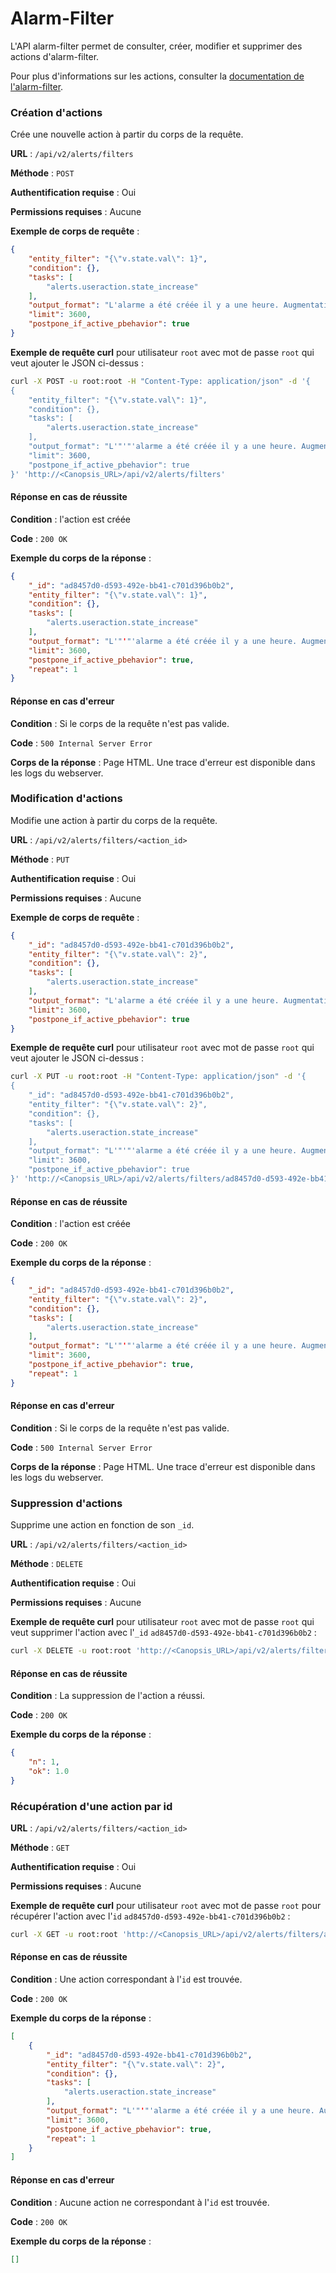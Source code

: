# Alarm-Filter

L'API alarm-filter permet de consulter, créer, modifier et supprimer des actions d'alarm-filter.

Pour plus d'informations sur les actions, consulter la [documentation de l'alarm-filter](../../guide-administration/moteurs/moteur-alerts-alarm-filter.md).

### Création d'actions

Crée une nouvelle action à partir du corps de la requête.

**URL** : `/api/v2/alerts/filters`

**Méthode** : `POST`

**Authentification requise** : Oui

**Permissions requises** : Aucune

**Exemple de corps de requête** :
```json
{
    "entity_filter": "{\"v.state.val\": 1}",
    "condition": {},
    "tasks": [
        "alerts.useraction.state_increase"
    ],
    "output_format": "L'alarme a été créée il y a une heure. Augmentation automatique de sa criticité.",
    "limit": 3600,
    "postpone_if_active_pbehavior": true
}
```

**Exemple de requête curl** pour utilisateur `root` avec mot de passe `root` qui veut ajouter le JSON ci-dessus :

```sh
curl -X POST -u root:root -H "Content-Type: application/json" -d '{
{
    "entity_filter": "{\"v.state.val\": 1}",
    "condition": {},
    "tasks": [
        "alerts.useraction.state_increase"
    ],
    "output_format": "L'"'"'alarme a été créée il y a une heure. Augmentation automatique de sa criticité.",
    "limit": 3600,
    "postpone_if_active_pbehavior": true
}' 'http://<Canopsis_URL>/api/v2/alerts/filters'
```

#### Réponse en cas de réussite

**Condition** : l'action est créée

**Code** : `200 OK`

**Exemple du corps de la réponse** :

```json
{
    "_id": "ad8457d0-d593-492e-bb41-c701d396b0b2",
    "entity_filter": "{\"v.state.val\": 1}",
    "condition": {},
    "tasks": [
        "alerts.useraction.state_increase"
    ],
    "output_format": "L'"'"'alarme a été créée il y a une heure. Augmentation automatique de sa criticité.",
    "limit": 3600,
    "postpone_if_active_pbehavior": true,
    "repeat": 1
}
```

#### Réponse en cas d'erreur

**Condition** : Si le corps de la requête n'est pas valide.

**Code** : `500 Internal Server Error`

**Corps de la réponse** : Page HTML. Une trace d'erreur est disponible dans les logs du webserver.

### Modification d'actions

Modifie une action à partir du corps de la requête.

**URL** : `/api/v2/alerts/filters/<action_id>`

**Méthode** : `PUT`

**Authentification requise** : Oui

**Permissions requises** : Aucune

**Exemple de corps de requête** :
```json
{
    "_id": "ad8457d0-d593-492e-bb41-c701d396b0b2",
    "entity_filter": "{\"v.state.val\": 2}",
    "condition": {},
    "tasks": [
        "alerts.useraction.state_increase"
    ],
    "output_format": "L'alarme a été créée il y a une heure. Augmentation automatique de sa criticité.",
    "limit": 3600,
    "postpone_if_active_pbehavior": true
}
```

**Exemple de requête curl** pour utilisateur `root` avec mot de passe `root` qui veut ajouter le JSON ci-dessus :

```sh
curl -X PUT -u root:root -H "Content-Type: application/json" -d '{
{
    "_id": "ad8457d0-d593-492e-bb41-c701d396b0b2",
    "entity_filter": "{\"v.state.val\": 2}",
    "condition": {},
    "tasks": [
        "alerts.useraction.state_increase"
    ],
    "output_format": "L'"'"'alarme a été créée il y a une heure. Augmentation automatique de sa criticité.",
    "limit": 3600,
    "postpone_if_active_pbehavior": true
}' 'http://<Canopsis_URL>/api/v2/alerts/filters/ad8457d0-d593-492e-bb41-c701d396b0b2'
```

#### Réponse en cas de réussite

**Condition** : l'action est créée

**Code** : `200 OK`

**Exemple du corps de la réponse** :

```json
{
    "_id": "ad8457d0-d593-492e-bb41-c701d396b0b2",
    "entity_filter": "{\"v.state.val\": 2}",
    "condition": {},
    "tasks": [
        "alerts.useraction.state_increase"
    ],
    "output_format": "L'"'"'alarme a été créée il y a une heure. Augmentation automatique de sa criticité.",
    "limit": 3600,
    "postpone_if_active_pbehavior": true,
    "repeat": 1
}
```

#### Réponse en cas d'erreur

**Condition** : Si le corps de la requête n'est pas valide.

**Code** : `500 Internal Server Error`

**Corps de la réponse** : Page HTML. Une trace d'erreur est disponible dans les logs du webserver.

### Suppression d'actions

Supprime une action en fonction de son `_id`.

**URL** : `/api/v2/alerts/filters/<action_id>`

**Méthode** : `DELETE`

**Authentification requise** : Oui

**Permissions requises** : Aucune

**Exemple de requête curl** pour utilisateur `root` avec mot de passe `root` qui veut supprimer l'action avec l'`_id` `ad8457d0-d593-492e-bb41-c701d396b0b2` :

```sh
curl -X DELETE -u root:root 'http://<Canopsis_URL>/api/v2/alerts/filters/ad8457d0-d593-492e-bb41-c701d396b0b2'
```

#### Réponse en cas de réussite

**Condition** : La suppression de l'action a réussi.

**Code** : `200 OK`

**Exemple du corps de la réponse** :

```json
{
    "n": 1,
    "ok": 1.0
}
```

### Récupération d'une action par id

**URL** : `/api/v2/alerts/filters/<action_id>`

**Méthode** : `GET`

**Authentification requise** : Oui

**Permissions requises** : Aucune

**Exemple de requête curl** pour utilisateur `root` avec mot de passe `root` pour récupérer l'action avec l'`id` `ad8457d0-d593-492e-bb41-c701d396b0b2` :

```sh
curl -X GET -u root:root 'http://<Canopsis_URL>/api/v2/alerts/filters/ad8457d0-d593-492e-bb41-c701d396b0b2'
```

#### Réponse en cas de réussite

**Condition** : Une action correspondant à l'`id` est trouvée.

**Code** : `200 OK`

**Exemple du corps de la réponse** :

```json
[
    {
        "_id": "ad8457d0-d593-492e-bb41-c701d396b0b2",
        "entity_filter": "{\"v.state.val\": 2}",
        "condition": {},
        "tasks": [
            "alerts.useraction.state_increase"
        ],
        "output_format": "L'"'"'alarme a été créée il y a une heure. Augmentation automatique de sa criticité.",
        "limit": 3600,
        "postpone_if_active_pbehavior": true,
        "repeat": 1
    }
]
```

#### Réponse en cas d'erreur

**Condition** : Aucune action ne correspondant à l'`id` est trouvée.

**Code** : `200 OK`

**Exemple du corps de la réponse** :

```json
[]
```
